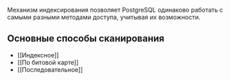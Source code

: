 Механизм индексирования позволяет PostgreSQL одинаково работать с самыми разными методами доступа, учитывая их возможности.  

## Основные способы сканирования

- [[Индексное]]
- [[По битовой карте]]
- [[Последовательное]]